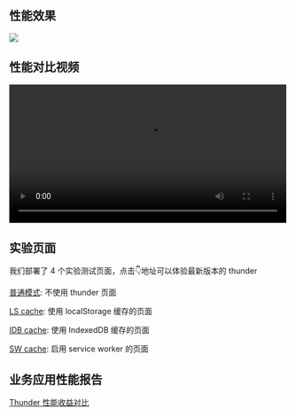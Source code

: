 ## 性能效果

![](http://p1.meituan.net/scarlett/a1b0dc0e49c8cd9b750478020db222d8117794.png)

## 性能对比视频

<video src="https://file.neixin.cn/pan/im/2/file/AnLWJ8uzVLKhclHThpG4-ANG_v-YyoHS4ujih1AtE0DQyK0atyxAHX1Cnk04WCdgpw?filename=thunder-bench-2018-08-18.mp4" controls style="width: 500px"><video>

## 实验页面

我们部署了 4 个实验测试页面，点击👇地址可以体验最新版本的 thunder

[普通模式](https://jarvas.meituan.com/dynamic/a234666d/common.html#/carbon?thunderType=cache): 不使用 thunder 页面

[LS cache](https://jarvas.meituan.com/dynamic/a234666d/index.html#/carbon?thunderType=cache): 使用 localStorage 缓存的页面

[IDB cache](https://jarvas.meituan.com/dynamic/a234666d/idb.html#/carbon?thunderType=cache): 使用 IndexedDB 缓存的页面

[SW cache](https://jarvas.meituan.com/dynamic/a234666d/sw/index.html#/carbon?thunderType=cache): 启用 service worker 的页面

## 业务应用性能报告

[Thunder 性能收益对比](https://km.sankuai.com/page/69661393)



